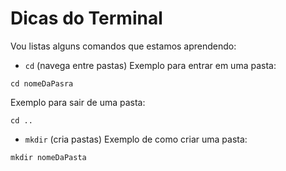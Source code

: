 # Dicas do Terminal
Vou listas alguns comandos que estamos aprendendo:

- `cd` (navega entre pastas)
Exemplo para entrar em uma pasta:
```
cd nomeDaPasra
```

Exemplo para sair de uma pasta:
````
cd ..
````

- `mkdir` (cria pastas)
Exemplo de como criar uma pasta:

```
mkdir nomeDaPasta
```